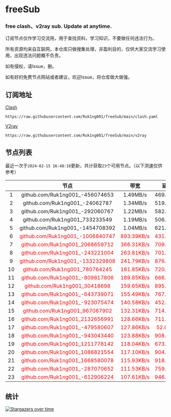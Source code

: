 # freeSub
### free clash、v2ray sub. Update at anytime.

订阅节点仅作学习交流用，用于查找资料，学习知识，不要做任何违法行为。

所有资源均来自互联网，本仓库只做搜集处理，非盈利目的，仅供大家交流学习使用，出现违法问题概不负责。

如有侵权，请Issue，删。

如有好的免费节点网站或者建议，欢迎Issue，将仓库做大做强。

## 订阅地址
[Clash](https://raw.githubusercontent.com/Ruk1ng001/freeSub/main/clash.yaml)
```
https://raw.githubusercontent.com/Ruk1ng001/freeSub/main/clash.yaml
```
[V2ray](https://raw.githubusercontent.com/Ruk1ng001/freeSub/main/v2ray)
```
https://raw.githubusercontent.com/Ruk1ng001/freeSub/main/v2ray
```

## 节点列表

最近一次于`2024-02-15 16:48:18`更新，共计获取`23`个可用节点。（以下测速仅供参考）

|  | 节点 | 带宽 | 延迟 |
|:-:|:--:|:--:|:--:|
 | 1 | github.com/Ruk1ng001_-456074653 | 1.49MB/s | 469.00ms |
 | 2 | github.com/Ruk1ng001_-24062787 | 1.34MB/s | 519.00ms |
 | 3 | github.com/Ruk1ng001_-292060767 | 1.22MB/s | 582.00ms |
 | 4 | github.com/Ruk1ng001_733233549 | 1.19MB/s | 506.00ms |
 | 5 | github.com/Ruk1ng001_-1454708392 | 1.04MB/s | 621.00ms |
 | 6 | <font color=red>github.com/Ruk1ng001_-1006840747</font> | <font color=red>893.39KB/s</font> | <font color=red>431.00ms</font> |
 | 7 | <font color=red>github.com/Ruk1ng001_2068659712</font> | <font color=red>366.31KB/s</font> | <font color=red>709.00ms</font> |
 | 8 | <font color=red>github.com/Ruk1ng001_-243221004</font> | <font color=red>263.81KB/s</font> | <font color=red>701.00ms</font> |
 | 9 | <font color=red>github.com/Ruk1ng001_-1332329808</font> | <font color=red>241.79KB/s</font> | <font color=red>876.00ms</font> |
 | 10 | <font color=red>github.com/Ruk1ng001_780764245</font> | <font color=red>191.85KB/s</font> | <font color=red>720.00ms</font> |
 | 11 | <font color=red>github.com/Ruk1ng001_-809817806</font> | <font color=red>189.85KB/s</font> | <font color=red>666.00ms</font> |
 | 12 | <font color=red>github.com/Ruk1ng001_30418698</font> | <font color=red>159.65KB/s</font> | <font color=red>895.00ms</font> |
 | 13 | <font color=red>github.com/Ruk1ng001_-643739071</font> | <font color=red>155.49KB/s</font> | <font color=red>767.00ms</font> |
 | 14 | <font color=red>github.com/Ruk1ng001_-923075474</font> | <font color=red>140.58KB/s</font> | <font color=red>452.00ms</font> |
 | 15 | <font color=red>github.com/Ruk1ng001_967067902</font> | <font color=red>132.31KB/s</font> | <font color=red>714.00ms</font> |
 | 16 | <font color=red>github.com/Ruk1ng001_2132656991</font> | <font color=red>128.66KB/s</font> | <font color=red>711.00ms</font> |
 | 17 | <font color=red>github.com/Ruk1ng001_-479580607</font> | <font color=red>127.86KB/s</font> | <font color=red>52.00ms</font> |
 | 18 | <font color=red>github.com/Ruk1ng001_-943043440</font> | <font color=red>123.88KB/s</font> | <font color=red>908.00ms</font> |
 | 19 | <font color=red>github.com/Ruk1ng001_1211778142</font> | <font color=red>118.04KB/s</font> | <font color=red>673.00ms</font> |
 | 20 | <font color=red>github.com/Ruk1ng001_1086821554</font> | <font color=red>117.10KB/s</font> | <font color=red>904.00ms</font> |
 | 21 | <font color=red>github.com/Ruk1ng001_1668580078</font> | <font color=red>115.93KB/s</font> | <font color=red>918.00ms</font> |
 | 22 | <font color=red>github.com/Ruk1ng001_-287070652</font> | <font color=red>111.53KB/s</font> | <font color=red>759.00ms</font> |
 | 23 | <font color=red>github.com/Ruk1ng001_-612906224</font> | <font color=red>107.61KB/s</font> | <font color=red>946.00ms</font> |


## 统计

[![Stargazers over time](https://starchart.cc/Ruk1ng001/freeSub.svg)](https://starchart.cc/Ruk1ng001/freeSub)